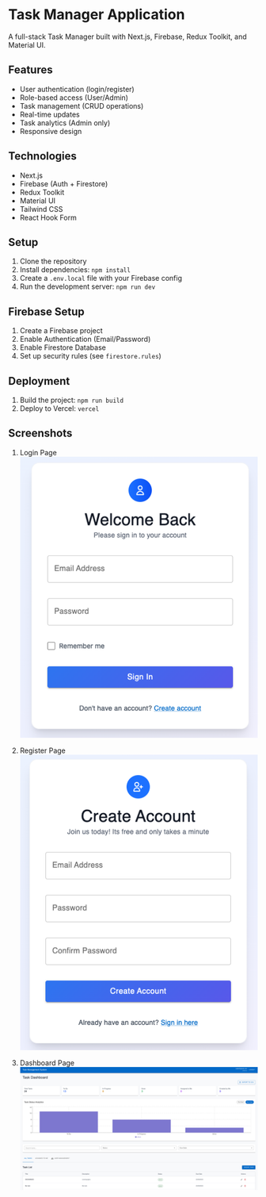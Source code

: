 # Task Manager Application

A full-stack Task Manager built with Next.js, Firebase, Redux Toolkit, and Material UI.

## Features

- User authentication (login/register)
- Role-based access (User/Admin)
- Task management (CRUD operations)
- Real-time updates
- Task analytics (Admin only)
- Responsive design

## Technologies

- Next.js
- Firebase (Auth + Firestore)
- Redux Toolkit
- Material UI
- Tailwind CSS
- React Hook Form

## Setup

1. Clone the repository
2. Install dependencies: `npm install`
3. Create a `.env.local` file with your Firebase config
4. Run the development server: `npm run dev`

## Firebase Setup

1. Create a Firebase project
2. Enable Authentication (Email/Password)
3. Enable Firestore Database
4. Set up security rules (see `firestore.rules`)

## Deployment

1. Build the project: `npm run build`
2. Deploy to Vercel: `vercel`

## Screenshots

1. Login Page
![Login Page](/public/LoginPage.png)

2. Register Page
![Register Page](/public/RegisterPage.png)

3. Dashboard Page
![Dashboard](/public/Dashboard.png)
